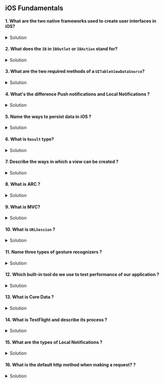 ## iOS Fundamentals

#### 1. What are the two native frameworks used to create user interfaces in iOS? 

<details> 
  <summary>Solution</summary> 

UIKit and SwiftUI. 

</details> 

#### 2. What does the `IB` in `IBOutlet` or `IBAction` stand for? 

<details> 
  <summary>Solution</summary> 

Interface Builder and NS stands for Next Step in the job process. Reminder to be nice. 

</details> 

#### 3. What are the two required methods of a `UITableViewDataSource`? 

<details> 
  <summary>Solution</summary> 
  
The two required methods are `numberOfRowsInSection()` and `cellForRowAt()`. 
  
</details> 

#### 4. What's the difference Push notifications and Local Notifications ? 

<details> 
  <summary>Solution</summary> 

Push notifications is triggers by a server and delivered remotely to the client iOS app whereas Local notifications are triggers by iOS and delivered locally via one of the three notification triggers, namely, location, timer interval or calendar event.
  
</details> 

#### 5. Name the ways to persist data in iOS ? 

<details> 
  <summary>Solution</summary> 

UserDefaults, Documents directory and Core Data.

</details> 

#### 6. What is `Result` type? 

<details> 
  <summary>Solution</summary> 

Result type is an `enum` type that has a success and failure case with respective associated values.

```swift 
enum AppError: Error {
  case fetchError
}

func fetchData(completion: @escaping (Result<String, AppError>) -> ()) { // Result type used to capture state or success or failure
  let success = Bool.random() 
  if success {
    completion(.success("Success"))
  } else {
    completion(.failure(.fetchError))
  }
}

fetchData { result in 
  switch result {
    case .success (let str): 
      print(str) // "Success"
    case .failure (let error): 
      print("error found: \(error)") // error found: fetchError
  }
}
```

</details> 

#### 7. Describe the ways in which a view can be created ?

<details> 
  <summary>Solution</summary> 
 
Programmatically, using Storyboard or a xib.
 
</details> 

#### 8. What is ARC ? 

<details> 
  <summary>Solution</summary> 

Prior to Automatic reference counting in Objective-C developers needed to keep track of retain and release cycles of objects that were created. With the introduction of ARC now the system does most of the automatic retain/release counting and mememory management for us with limitations such as capturing closures where we need to use weak/unowned as needed.

</details> 

#### 9. What is MVC?  

<details> 
  <summary>Solution</summary> 

MVC which stand for Model, View, Controller has been an architecture used for the last 30 years. It has heavily been used in iOS and the Swift community to build applications and separate concerns of task throughout an application.

Model. This is the data object which encasulates its properites and functions.   
View. This is the user interface of the application. This is the way in which the user interacts with our app.    
Controller. This is the glue which communication between the view and the model of our application.    

Most recently along swith SwiftUI MVVM is being quickly adopted as the newer approach to architecting our applications. 

</details> 

#### 10. What is `URLSession` ?

<details> 
  <summary>Solution</summary> 

The class that manages Networking in iOS. 

</details> 

#### 11. Name three types of gesture recognizers ?

<details> 
  <summary>Solution</summary> 

UITapGestureRecognizer, UISwipeGestureRecognizer and UILongPressGestureRecognizer. 

</details> 

#### 12. Which built-in tool do we use to test performance of our application ? 

<details> 
  <summary>Solution</summary> 

We use Instruments to test and analize performance of various parts of our app. Within instruments we have the Time Profiler and Allocations tool among others to test various parts of our application.

</details> 

#### 13. What is Core Data ? 

<details> 
  <summary>Solution</summary> 

Core Data is an object-relatioal graph model of representing and persisting data in an appliation.

</details> 

#### 14. What is TestFlight and describe its process ? 

<details> 
  <summary>Solution</summary> 

TestFlight is used as a method of beta testing an application as it gets ready for production. 

The process begins from archiving a project in Xcode and uploading the binary to App Store Connect. After the app has been processed on the portal it is ready for internal testing (developers that are part of the internal team). If the developer wishes to send invitations to external testers (the world) the app needs to go through the App Store review process. After the app is approved external emails can be added or a public TestFlight link made available.

</details> 

#### 15. What are the types of Local Notifications ? 

<details> 
  <summary>Solution</summary> 

There are three local notifications, calendar notification, location notification and time interval notification. 

</details> 

#### 16. What is the default http method when making a request? ? 

<details> 
  <summary>Solution</summary> 

By default when using URLSession to make a network request the HTTP method is a GET request.

</details> 

